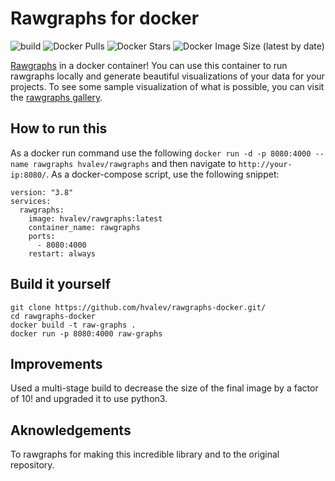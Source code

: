 # Rawgraphs for docker
![build](https://github.com/hvalev/rawgraphs-docker/workflows/build/badge.svg)
![Docker Pulls](https://img.shields.io/docker/pulls/hvalev/rawgraphs)
![Docker Stars](https://img.shields.io/docker/stars/hvalev/rawgraphs)
![Docker Image Size (latest by date)](https://img.shields.io/docker/image-size/hvalev/rawgraphs)

[Rawgraphs](https://rawgraphs.io/) in a docker container! You can use this container to run rawgraphs locally and generate beautiful visualizations of your data for your projects. To see some sample visualization of what is possible, you can visit the [rawgraphs gallery](https://rawgraphs.io/gallery).

## How to run this
As a docker run command use the following ```docker run -d -p 8080:4000 --name rawgraphs hvalev/rawgraphs``` and then navigate to ```http://your-ip:8080/```. As a docker-compose script, use the following snippet:
```
version: "3.8"
services:
  rawgraphs:
    image: hvalev/rawgraphs:latest
    container_name: rawgraphs
    ports:
      - 8080:4000
    restart: always
```

## Build it yourself
```
git clone https://github.com/hvalev/rawgraphs-docker.git/
cd rawgraphs-docker
docker build -t raw-graphs .
docker run -p 8080:4000 raw-graphs
```

## Improvements
Used a multi-stage build to decrease the size of the final image by a factor of 10! and upgraded it to use python3.

## Aknowledgements
To rawgraphs for making this incredible library and to the original repository.